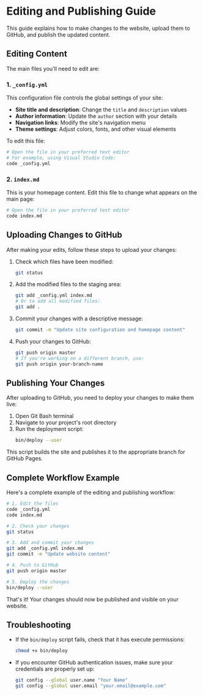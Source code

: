 # Editing and Publishing Guide

This guide explains how to make changes to the website, upload them to GitHub, and publish the updated content.

## Editing Content

The main files you'll need to edit are:

### 1. `_config.yml`

This configuration file controls the global settings of your site:

- **Site title and description**: Change the `title` and `description` values
- **Author information**: Update the `author` section with your details
- **Navigation links**: Modify the site's navigation menu
- **Theme settings**: Adjust colors, fonts, and other visual elements

To edit this file:
```bash
# Open the file in your preferred text editor
# For example, using Visual Studio Code:
code _config.yml
```

### 2. `index.md`

This is your homepage content. Edit this file to change what appears on the main page:

```bash
# Open the file in your preferred text editor
code index.md
```

## Uploading Changes to GitHub

After making your edits, follow these steps to upload your changes:

1. Check which files have been modified:
   ```bash
   git status
   ```

2. Add the modified files to the staging area:
   ```bash
   git add _config.yml index.md
   # Or to add all modified files:
   git add .
   ```

3. Commit your changes with a descriptive message:
   ```bash
   git commit -m "Update site configuration and homepage content"
   ```

4. Push your changes to GitHub:
   ```bash
   git push origin master
   # If you're working on a different branch, use:
   git push origin your-branch-name
   ```

## Publishing Your Changes

After uploading to GitHub, you need to deploy your changes to make them live:

1. Open Git Bash terminal
2. Navigate to your project's root directory
3. Run the deployment script:
   ```bash
   bin/deploy --user
   ```

This script builds the site and publishes it to the appropriate branch for GitHub Pages.

## Complete Workflow Example

Here's a complete example of the editing and publishing workflow:

```bash
# 1. Edit the files
code _config.yml
code index.md

# 2. Check your changes
git status

# 3. Add and commit your changes
git add _config.yml index.md
git commit -m "Update website content"

# 4. Push to GitHub
git push origin master

# 5. Deploy the changes
bin/deploy --user
```

That's it! Your changes should now be published and visible on your website.

## Troubleshooting

- If the `bin/deploy` script fails, check that it has execute permissions:
  ```bash
  chmod +x bin/deploy
  ```

- If you encounter GitHub authentication issues, make sure your credentials are properly set up:
  ```bash
  git config --global user.name "Your Name"
  git config --global user.email "your.email@example.com"
  ``` 